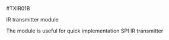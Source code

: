 <!--- PrjInfo ---> <!--- Please remove this line after manually editing --->
<!--- 00a56be08b96043df9e37d6aff7b6990 --->
<!--- Created:20170112-18:22: ---> 
<!--- Author:Mlab: ---> 
<!--- AuthorEmail:mlab@mlab.cz: ---> 
<!--- Tags:imported: ---> 
<!--- Ust:None: ---> 
<!--- Name:TXIR01B: --->
#TXIR01B 
<!--- LongName --->
IR transmitter module
<!--- ELongName ---> 

<!--- Lead --->
The module is useful for quick implementation SPI IR transmitter
<!--- ELead ---> 


​
​
<!--- Description --->
<!--- EDescription --->
<!--- Content --->
<!--- EContent --->
            